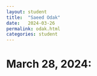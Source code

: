 ```yaml
---
layout: student
title:  "Saeed Odak"
date:   2024-03-26
permalink: odak.html
categories: student
---
```


# March 28, 2024:
